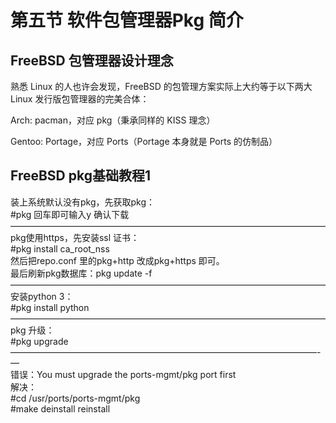 # 第五节 软件包管理器Pkg 简介

## FreeBSD 包管理器设计理念 <a href="freebsd-bao-guan-li-qi-she-ji-li-nian" id="freebsd-bao-guan-li-qi-she-ji-li-nian"></a>

熟悉 Linux 的人也许会发现，FreeBSD 的包管理方案实际上大约等于以下两大 Linux 发行版包管理器的完美合体：

Arch: pacman，对应 pkg（秉承同样的 KISS 理念）

Gentoo: Portage，对应 Ports（Portage 本身就是 Ports 的仿制品）

## FreeBSD pkg基础教程1 <a href="freebsdpkg-ji-chu-jiao-cheng-1" id="freebsdpkg-ji-chu-jiao-cheng-1"></a>

装上系统默认没有pkg，先获取pkg：\
\#pkg 回车即可输入y 确认下载\
————————————————————————————————————\
pkg使用https，先安装ssl 证书：\
\#pkg install ca\_root\_nss\
然后把repo.conf 里的pkg+http 改成pkg+https 即可。\
最后刷新pkg数据库：pkg update -f\
————————————————————————————————————\
安装python 3：\
\#pkg install python\
————————————————————————————————————\
pkg 升级：\
\#pkg upgrade\
———————————————————————————————————-—\
错误：You must upgrade the ports-mgmt/pkg port first\
解决：\
\#cd /usr/ports/ports-mgmt/pkg\
\#make deinstall reinstall
